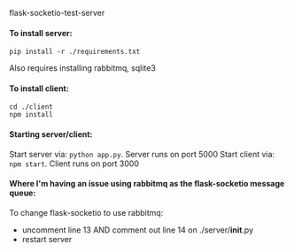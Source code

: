 flask-socketio-test-server

#### To install server: ####
```
pip install -r ./requirements.txt
```

Also requires installing rabbitmq, sqlite3

#### To install client: ####
```
cd ./client
npm install
```

#### Starting server/client: #####
Start server via: `python app.py`.  Server runs on port 5000
Start client via: `npm start`.  Client runs on port 3000


#### Where I'm having an issue using rabbitmq as the flask-socketio message queue: ####
To change flask-socketio to use rabbitmq:
  - uncomment line 13 AND comment out line 14 on ./server/__init__.py
  - restart server

